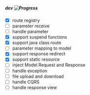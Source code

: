 ##### dev ![Progress](http://progressed.io/bar/40)

* [x] route registry  
* [ ] parameter receive   
* [ ] handle parameter  
* [x] support suspend functions  
* [x] support java class route   
* [ ] parameter mapping to model  
* [x] support response redirect  
* [x] support static resource  
* [ ] inject Model Request and Response
* [ ] handle exception  
* [ ] file upload and download  
* [ ] handle CQRS  
* [ ] handle response view  
